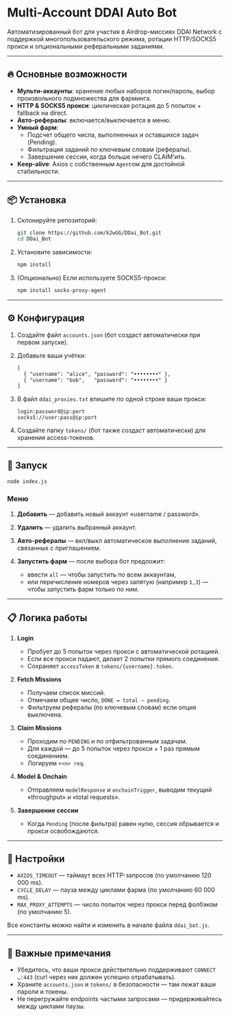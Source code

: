 # Multi-Account DDAI Auto Bot

Автоматизированный бот для участия в Airdrop-миссиях DDAI Network с поддержкой многопользовательского режима, ротации HTTP/SOCKS5 прокси и опциональными реферальными заданиями.

---

## 🔥 Основные возможности

- **Мульти-аккаунты**: хранение любых наборов логин/пароль, выбор произвольного подмножества для фарминга.  
- **HTTP & SOCKS5 прокси**: циклическая ротация до 5 попыток + fallback на direct.  
- **Авто-рефералы**: включается/выключается в меню.  
- **Умный фарм**:  
  - Подсчет общего числа, выполненных и оставшихся задач (Pending).  
  - Фильтрация заданий по ключевым словам (рефералы).  
  - Завершение сессии, когда больше нечего CLAIM'ить.  
- **Keep-alive**: Axios с собственным `Agent`ом для достойной стабильности.  

---

## 📦 Установка

1. Склонируйте репозиторий:

   ```bash
   git clone https://github.com/k2wGG/DDai_Bot.git
   cd DDai_Bot
    ```

2. Установите зависимости:

   ```bash
   npm install
   ```

3. (Опционально) Если используете SOCKS5-прокси:

   ```bash
   npm install socks-proxy-agent
   ```

---

## ⚙️ Конфигурация

1. Создайте файл `accounts.json` (бот создаст автоматически при первом запуске).
2. Добавьте ваши учётки:

   ```jsonc
   [
     { "username": "alice", "password": "••••••••" },
     { "username": "bob",   "password": "••••••••" }
   ]
   ```
3. В файл `ddai_proxies.txt` впишите по одной строке ваши прокси:

   ```
   login:password@ip:port
   socks5://user:pass@ip:port
   ```
4. Создайте папку `tokens/` (бот также создаст автоматически) для хранения access-токенов.

---

## 🚀 Запуск

```bash
node index.js
```

### Меню

1. **Добавить** — добавить новый аккаунт «username / password».
2. **Удалить** — удалить выбранный аккаунт.
3. **Авто-рефералы** — вкл/выкл автоматическое выполнение заданий, связанных с приглашением.
4. **Запустить фарм** — после выбора бот предложит:

   * ввести `all` — чтобы запустить по всем аккаунтам,
   * или перечисление номеров через запятую (например `1,3`) — чтобы запустить фарм только по ним.

---

## 📋 Логика работы

1. **Login**

   * Пробует до 5 попыток через прокси с автоматической ротацией.
   * Если все прокси падают, делает 2 попытки прямого соединения.
   * Сохраняет `accessToken` в `tokens/{username}.token`.

2. **Fetch Missions**

   * Получаем список миссий.
   * Отмечаем общее число, `DONE = total – pending`.
   * Фильтруем рефералы (по ключевым словам) если опция выключена.

3. **Claim Missions**

   * Проходим по `PENDING` и по отфильтрованным задачам.
   * Для каждой — до 5 попыток через прокси + 1 раз прямым соединением.
   * Логируем `+<n> req`.

4. **Model & Onchain**

   * Отправляем `modelResponse` и `onchainTrigger`, выводим текущий «throughput» и «total requests».

5. **Завершение сессии**

   * Когда `Pending` (после фильтра) равен нулю, сессия обрывается и прокси освобождаются.

---

## 🔧 Настройки

* `AXIOS_TIMEOUT` — таймаут всех HTTP-запросов (по умолчанию 120 000 ms).
* `CYCLE_DELAY`   — пауза между циклами фарма (по умолчанию 60 000 ms).
* `MAX_PROXY_ATTEMPTS` — число попыток через прокси перед фолбэком (по умолчанию 5).

Все константы можно найти и изменить в начале файла `ddai_bot.js`.

---

## 🚩 Важные примечания

* Убедитесь, что ваши прокси действительно поддерживают `CONNECT …:443` (curl через них должен успешно отрабатывать).
* Храните `accounts.json` и `tokens/` в безопасности — там лежат ваши пароли и токены.
* Не перегружайте endpoints частыми запросами — придерживайтесь между циклами паузы.
